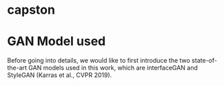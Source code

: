 # capston

# GAN Model used

Before going into details, we would like to first introduce the two state-of-the-art GAN models used in this work, which are interfaceGAN and StyleGAN (Karras et al., CVPR 2019).
